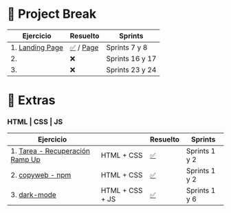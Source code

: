 # 🚀 Project Break 


Ejercicio                |                Resuelto   | Sprints  |
| -------------------------------------------------------------------------------------------------|---------------------------------------------------------------| --------------|
| 1. [Landing Page](https://github.com/TheBridge-FullStackDeveloper/project-break-dashboard)       | [✅](https://github.com/CarlosDiazGirol/dashboard) / [Page](https://carlosdiazgirol.github.io/dashboard/)      | Sprints 7 y 8  |
| 2.       | ❌               | Sprints 16 y 17  |
| 3.       | ❌               | Sprints 23 y 24  |


# 🚀 Extras 

### HTML | CSS | JS

Ejercicio                |           |     Resuelto   |            Sprints  |
| -----------------------------------------------------------------------------------|--------------|---------------------------------------------------------------| --------------|
| 1. [Tarea - Recuperación Ramp Up](https://github.com/BeaSerrano/ExtraRampUp) | HTML + CSS      | [✅](https://github.com/BeaSerrano/Challenges/tree/main/Extra/Prueba-RampUp)    | Sprints 1 y 2  |
| 2. [copyweb - npm](https://github.com/TheBridge-FullStackDeveloper/copyweb)  | HTML + CSS      | [✅](https://github.com/CarlosDiazGirol/copyweb-resolve)    | Sprints 1 y 2  |
| 3. [dark-mode](https://github.com/TheBridge-FullStackDeveloper/darkmode)     |HTML + CSS + JS  | [✅](https://github.com/CarlosDiazGirol/dark-mode)| Sprints 1 y 6  |
